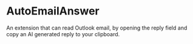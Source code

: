 # AutoEmailAnswer

An extension that can read Outlook email, by opening the reply field and copy an AI generated reply to your clipboard. 
